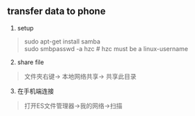 ## transfer data to phone
1. setup
> sudo apt-get install samba  
> sudo smbpasswd -a hzc	# hzc must be a linux-username    

2. share file
> 文件夾右键-> 本地网络共享-> 共享此目录

3. 在手机端连接
> 打开ES文件管理器->我的网络->扫描
